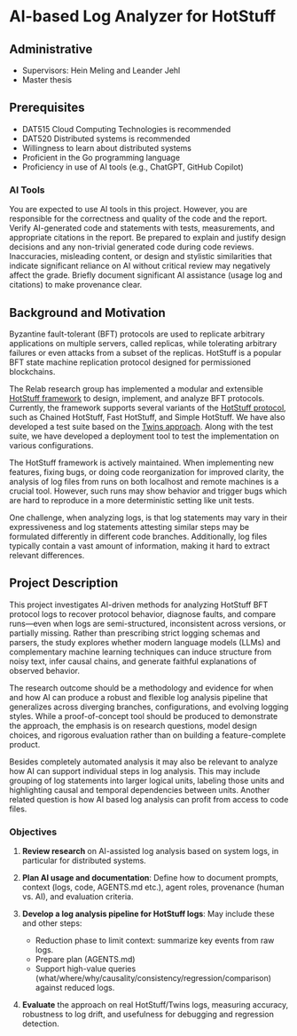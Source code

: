 # AI-based Log Analyzer for HotStuff

## Administrative

- Supervisors: Hein Meling and Leander Jehl
- Master thesis

## Prerequisites

- DAT515 Cloud Computing Technologies is recommended
- DAT520 Distributed systems is recommended
- Willingness to learn about distributed systems
- Proficient in the Go programming language
- Proficiency in use of AI tools (e.g., ChatGPT, GitHub Copilot)

### AI Tools

You are expected to use AI tools in this project.
However, you are responsible for the correctness and quality of the code and the report.
Verify AI-generated code and statements with tests, measurements, and appropriate citations in the report.
Be prepared to explain and justify design decisions and any non-trivial generated code during code reviews.
Inaccuracies, misleading content, or design and stylistic similarities that indicate significant reliance on AI without critical review may negatively affect the grade.
Briefly document significant AI assistance (usage log and citations) to make provenance clear.

## Background and Motivation

Byzantine fault-tolerant (BFT) protocols are used to replicate arbitrary applications on multiple servers, called replicas, while tolerating arbitrary failures or even attacks from a subset of the replicas.
HotStuff is a popular BFT state machine replication protocol designed for permissioned blockchains.

The Relab research group has implemented a modular and extensible [HotStuff framework][3] to design, implement, and analyze BFT protocols.
Currently, the framework supports several variants of the [HotStuff protocol][4], such as Chained HotStuff, Fast HotStuff, and Simple HotStuff.
We have also developed a test suite based on the [Twins approach][5].
Along with the test suite, we have developed a deployment tool to test the implementation on various configurations.

The HotStuff framework is actively maintained.
When implementing new features, fixing bugs, or doing code reorganization for improved clarity, the analysis of log files from runs on both localhost and remote machines is a crucial tool.
However, such runs may show behavior and trigger bugs which are hard to reproduce in a more deterministic setting like unit tests.

One challenge, when analyzing logs, is that log statements may vary in their expressiveness and log statements attesting similar steps may be formulated differently in different code branches.
Additionally, log files typically contain a vast amount of information, making it hard to extract relevant differences.

## Project Description

This project investigates AI-driven methods for analyzing HotStuff BFT protocol logs to recover protocol behavior, diagnose faults, and compare runs—even when logs are semi-structured, inconsistent across versions, or partially missing.
Rather than prescribing strict logging schemas and parsers, the study explores whether modern language models (LLMs) and complementary machine learning techniques can induce structure from noisy text, infer causal chains, and generate faithful explanations of observed behavior.

The research outcome should be a methodology and evidence for when and how AI can produce a robust and flexible log analysis pipeline that generalizes across diverging branches, configurations, and evolving logging styles.
While a proof-of-concept tool should be produced to demonstrate the approach, the emphasis is on research questions, model design choices, and rigorous evaluation rather than on building a feature-complete product.

Besides completely automated analysis it may also be relevant to analyze how AI can support individual steps in log analysis.
This may include grouping of log statements into larger logical units, labeling those units and highlighting causal and temporal dependencies between units.
Another related question is how AI based log analysis can profit from access to code files.

### Objectives

1. **Review research** on AI-assisted log analysis based on system logs, in particular for distributed systems.

2. **Plan AI usage and documentation**: Define how to document prompts, context (logs, code, AGENTS.md etc.), agent roles, provenance (human vs. AI), and evaluation criteria.

3. **Develop a log analysis pipeline for HotStuff logs**: May include these and other steps:
   - Reduction phase to limit context: summarize key events from raw logs.
   - Prepare plan (AGENTS.md)
   - Support high-value queries (what/where/why/causality/consistency/regression/comparison) against reduced logs.

4. **Evaluate** the approach on real HotStuff/Twins logs, measuring accuracy, robustness to log drift, and usefulness for debugging and regression detection.

<!-- What types of questions are relevant?
Can you prepare a list of relevant questions?

Can we answer questions like:

- Where does event X happen?
- Why did replica Y timeout?
- Why did the leader fail?
- Does event X always lead to event Y?
- Does a timeout always lead to a view change?
- In what context did event Z occur?
- Which events causally preceded it?
- Which events are relevant that led to X?
- Is this a regression compared to run Y?
- Is this the context in all runs where X occurs? -->

[3]: https://github.com/relab/hotstuff
[4]: https://arxiv.org/abs/1803.05069
[5]: https://malkhi.com/posts/2020/04/making-BFT-systems-robust/
